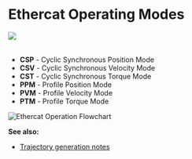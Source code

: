 Ethercat Operating Modes
============================
<img align="left" src="https://s3-eu-west-1.amazonaws.com/synapticon-resources/images/logos/synapticon_fullname_blackoverwhite_280x48.png"/>
<br/>
<br/>

* **CSP** - Cyclic Synchronous Position Mode
* **CSV** - Cyclic Synchronous Velocity Mode
* **CST** - Cyclic Synchronous Torque Mode
* **PPM** - Profile Position Mode 
* **PVM** - Profile Velocity Mode 
* **PTM** - Profile Torque Mode

![Ethercat Operation Flowchart](https://github.com/synapticon/sc_sncn_ctrlproto/blob/master/howto/imgs/Ethercat_operating_flowchart.jpg "EtherCAT operation flowchart")

**See also:**

* [Trajectory generation notes](http://see.stanford.edu/materials/aiircs223a/handout6_Trajectory.pdf)
